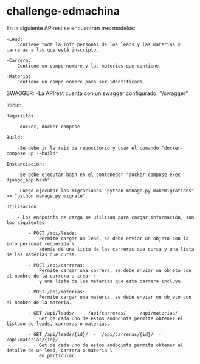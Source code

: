 # challenge-edmachina

En la siguiente APIrest se encuentran tres modelos:

    -Lead:
        Contiene toda la info personal de los leads y las materias y carreras a las que está inscripto.

    -Carrera:
        Contiene un campo nombre y las materias que contiene.

    -Materia:
        Contiene un campo nombre para ser identificada.

SWAGGER:
    -La APIrest cuenta con un swagger configurado. "/swagger"


Inicio:

    Requisitos:

        -docker, docker-compose

    Build:

        -Se debe ir la raiz de repositorio y usar el comando "docker-compose up --build"

    Instanciación:
        
        -Se debe ejecutar bash en el contenedor "docker-compose exec django_app bash"

        -Luego ejecutar las migraciones "python manage.py makemigrations" >> "python manage.py migrate"

    Utilización:

        - Los endpoints de carga se utilizan para cargar información, son los siguientes:

            - POST /api/leads:
                Permite cargar un lead, se debe enviar un objeto con la info personal requerida \
                además de una lista de las carreras que cursa y una lista de las materias que cursa.

            - POST /api/carreras:
                Permite cargar una carrera, se debe enviar un objeto con el nombre de la carrera a crear \
                y una lista de las materias que esta carrera incluye.
            
            - POST /api/materias:
                Permite cargar una materia, se debe enviar un objeto con el nombre de la materia.

            - GET /api/leads/  -  /api/carreras/  -  /api/materias/
                Get de cada uno de estos endpoints permite obtener el listado de leads, carreras o materias.

            - GET /api/leads/{id}/  -  /api/carreras/{id}/  -  /api/materias/{id}/
                Get de cada uno de estos endpoints permite obtener el detalle de un lead, carrera o materia \
                en particular.